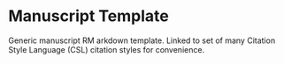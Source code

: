 # Manuscript Template

Generic manuscript RM arkdown template. Linked to set of many Citation Style Language (CSL) citation styles for convenience.
